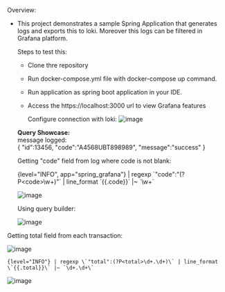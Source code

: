 Overview:
  - This project demonstrates a sample Spring Application that generates logs and exports this to loki.
    Moreover this logs can be filtered in Grafana platform.

     Steps to test this:
    - Clone thre repository
    - Run docker-compose.yml file with docker-compose up command.
    - Run application as spring boot application in your IDE.
    - Access the https://localhost:3000 url to view Grafana features <br/>
   
      Configure connection with loki:
      ![image](https://github.com/user-attachments/assets/2aa28d9e-8f05-467f-9daa-0a47f1879f29)

   
    <b>Query Showcase:</b> <br/>
    message logged: <br/>
      {
      	"id":13456,
      	"code":"A4568UBT898989",
      	"message":"success"
      }
  
    Getting "code" field from log where code is not blank: <br/>
    
    {level="INFO", app="spring_grafana"} | regexp \`"code":"(?P\<code\>\w+)"\` | line_format \`{{.code}}\` |~ \`\w+\`

    ![image](https://github.com/user-attachments/assets/0cc13d4b-1f99-477b-aa61-5a2a7dcd67dc)

    Using query builder: <br/>

    ![image](https://github.com/user-attachments/assets/b7debe53-aad1-4e35-9595-86571def2367)

   Getting total field from each transaction:

   ![image](https://github.com/user-attachments/assets/a67b8502-9862-4074-881d-48b79b828835)


    {level="INFO"} | regexp \`"total":(?P<total>\d+.\d+)\` | line_format \`{{.total}}\` |~ `\d+.\d+\`
    
   
   

   

  ![image](https://github.com/user-attachments/assets/ecf4a1ea-41b1-4680-be82-ef8c3d9cfa90)





